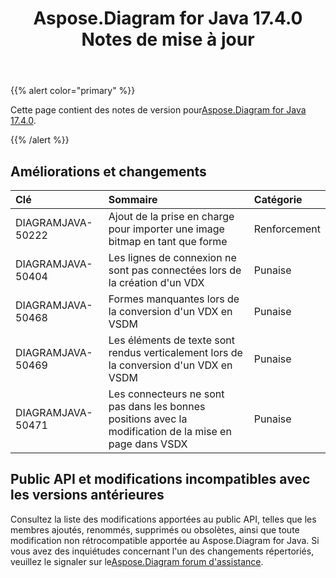 ﻿---
title: Aspose.Diagram for Java 17.4.0 Notes de mise à jour
type: docs
weight: 90
url: /fr/java/aspose-diagram-for-java-17-4-0-release-notes/
---
{{% alert color="primary" %}} 

 Cette page contient des notes de version pour[Aspose.Diagram for Java 17.4.0](https://docs.aspose.com/diagram/java/aspose-diagram-for-java-17-4-0-release-notes/).

{{% /alert %}} 
## **Améliorations et changements**

|**Clé**|**Sommaire**|**Catégorie**|
|:- |:- |:- |
|DIAGRAMJAVA-50222|Ajout de la prise en charge pour importer une image bitmap en tant que forme|Renforcement|
|DIAGRAMJAVA-50404 |Les lignes de connexion ne sont pas connectées lors de la création d'un VDX|Punaise|
|DIAGRAMJAVA-50468|Formes manquantes lors de la conversion d'un VDX en VSDM|Punaise|
|DIAGRAMJAVA-50469|Les éléments de texte sont rendus verticalement lors de la conversion d'un VDX en VSDM|Punaise|
|DIAGRAMJAVA-50471|Les connecteurs ne sont pas dans les bonnes positions avec la modification de la mise en page dans VSDX|Punaise|
## **Public API et modifications incompatibles avec les versions antérieures**
Consultez la liste des modifications apportées au public API, telles que les membres ajoutés, renommés, supprimés ou obsolètes, ainsi que toute modification non rétrocompatible apportée au Aspose.Diagram for Java. Si vous avez des inquiétudes concernant l'un des changements répertoriés, veuillez le signaler sur le[Aspose.Diagram forum d'assistance](https://forum.aspose.com/c/diagram/17).
